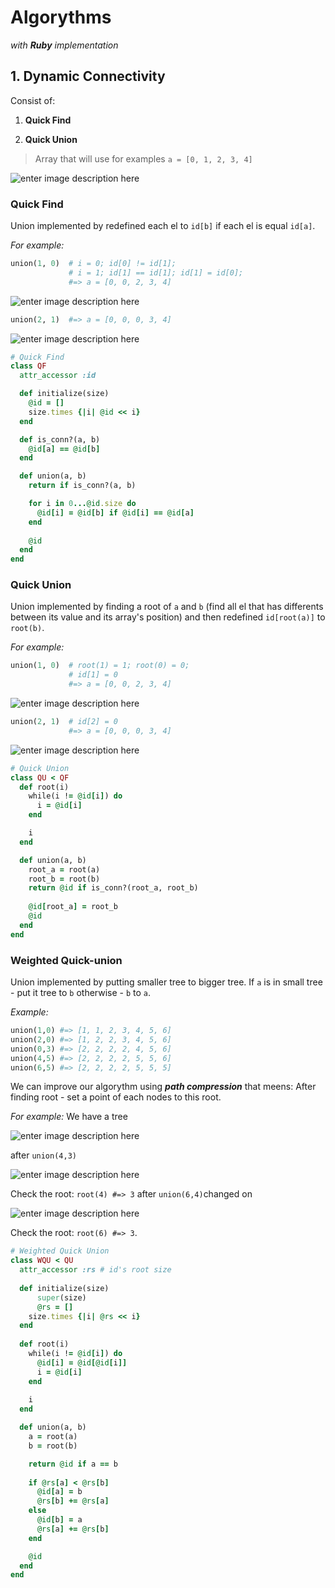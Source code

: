 # **Algorythms**
*with* ***Ruby*** *implementation*
## 1. Dynamic Connectivity
Consist of:

1) **Quick Find**

2) **Quick Union**

> Array that will use for examples `a = [0, 1, 2, 3, 4]`

![enter image description here](https://lh3.googleusercontent.com/0EGiNgJC1O64nWy9aWHa87CfU_0Rtsw8Rg7VaW6pTOs=s350)
### Quick Find
Union implemented by redefined each el to `id[b]` if each el is equal `id[a]`.

*For example:*
```ruby
union(1, 0)  # i = 0; id[0] != id[1];
             # i = 1; id[1] == id[1]; id[1] = id[0];
             #=> a = [0, 0, 2, 3, 4]
```
![enter image description here](https://lh3.googleusercontent.com/qsI5MMW2vV3xq8KGmrOzcXaLIym1DOZqPnG-FH4WutM=s250)
```ruby
union(2, 1)  #=> a = [0, 0, 0, 3, 4]
```
![enter image description here](https://lh3.googleusercontent.com/Rw2nEGbhJ4g3_enjbKxogdqZgrLB3oY9S5_-79gPiFw=s250)
```ruby
# Quick Find
class QF
  attr_accessor :id

  def initialize(size)
    @id = []
    size.times {|i| @id << i}
  end

  def is_conn?(a, b)
    @id[a] == @id[b]
  end

  def union(a, b)
    return if is_conn?(a, b)

    for i in 0...@id.size do
      @id[i] = @id[b] if @id[i] == @id[a]
    end
    
    @id
  end
end
```
### Quick Union
Union implemented by finding a root of `a` and `b` (find all el that has differents between its value and its array's position) and then redefined `id[root(a)]` to `root(b)`.

*For example:*
```ruby
union(1, 0)  # root(1) = 1; root(0) = 0;
             # id[1] = 0
             #=> a = [0, 0, 2, 3, 4]
```
![enter image description here](https://lh3.googleusercontent.com/qsI5MMW2vV3xq8KGmrOzcXaLIym1DOZqPnG-FH4WutM=s250)
```ruby
union(2, 1)  # id[2] = 0
             #=> a = [0, 0, 0, 3, 4]
```
![enter image description here](https://lh3.googleusercontent.com/OQeFnYhNK8vYCm6foA-pfrI5sUHLTv6xE-JTemcS1w0=s250)
```ruby
# Quick Union
class QU < QF
  def root(i)
    while(i != @id[i]) do
      i = @id[i]
    end

    i
  end

  def union(a, b)
    root_a = root(a)
    root_b = root(b)
    return @id if is_conn?(root_a, root_b)
  
    @id[root_a] = root_b
    @id
  end
end
```
### Weighted Quick-union
Union implemented by putting smaller tree to bigger tree. If `a` is in small tree - put it tree to `b` otherwise - `b` to `a`.

*Example:*
```ruby
union(1,0) #=> [1, 1, 2, 3, 4, 5, 6]
union(2,0) #=> [1, 2, 2, 3, 4, 5, 6]
union(0,3) #=> [2, 2, 2, 2, 4, 5, 6]
union(4,5) #=> [2, 2, 2, 2, 5, 5, 6]
union(6,5) #=> [2, 2, 2, 2, 5, 5, 5]
```
We can improve our algorythm using ***path compression*** that meens: After finding root - set a point of each nodes to this root.

*For example:*
We have a tree

![enter image description here](https://lh3.googleusercontent.com/8DTvos-XdPwyTAPHj8HSYogJZB6OHxV6kroGv4a0z90=s300)

after `union(4,3)`

![enter image description here](https://lh3.googleusercontent.com/BY70lA5lMJcxg7HJPpVH1_xkX-tNgDmPp6Bwa2OX7ic=s300)

Check the root: `root(4) #=> 3`
after `union(6,4)`changed on

![enter image description here](https://lh3.googleusercontent.com/dmZ2kRXQ3gp3UCLIAPJ1d7MTP7j3MDMbL0IY_BKpb5c=s300)

Check the root: `root(6) #=> 3`.

```ruby
# Weighted Quick Union
class WQU < QU
  attr_accessor :rs # id's root size
  
  def initialize(size)
	  super(size)
	  @rs = []
    size.times {|i| @rs << i}
  end
  
  def root(i)
    while(i != @id[i]) do
      @id[i] = @id[@id[i]]
      i = @id[i]
    end
 
    i
  end

  def union(a, b)
    a = root(a)
    b = root(b)

    return @id if a == b
    
    if @rs[a] < @rs[b]
      @id[a] = b
      @rs[b] += @rs[a]
    else
      @id[b] = a
      @rs[a] += @rs[b]
    end

    @id
  end
end
```
